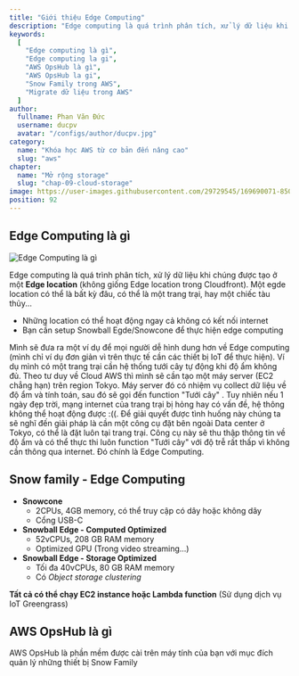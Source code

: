 ```yaml
---
title: "Giới thiệu Edge Computing"
description: "Edge computing là quá trình phân tích, xử lý dữ liệu khi chúng được tạo ở một Edge location (không giống Edge location trong Cloudfront). Một egde location có thể là bất kỳ đâu, có thể là một trang trại, hay một chiếc tàu thủy..."
keywords:
  [
    "Edge computing là gì",
    "Edge computing la gi",
    "AWS OpsHub là gì",
    "AWS OpsHub la gi",
    "Snow Family trong AWS",
    "Migrate dữ liệu trong AWS"
  ]
author:
  fullname: Phan Văn Đức
  username: ducpv
  avatar: "/configs/author/ducpv.jpg"
category:
  name: "Khóa học AWS từ cơ bản đến nâng cao"
  slug: "aws"
chapter:
  name: "Mở rộng storage"
  slug: "chap-09-cloud-storage"
image: https://user-images.githubusercontent.com/29729545/169690071-850e190d-504d-4d10-a888-e190adcc8a75.png
position: 92
---
```


## Edge Computing là gì

![Edge Computing là gì](https://user-images.githubusercontent.com/29729545/169690071-850e190d-504d-4d10-a888-e190adcc8a75.png)

Edge computing là quá trình phân tích, xử lý dữ liệu khi chúng được tạo ở một **Edge location** (không giống Edge location trong Cloudfront). Một egde location có thể là bất kỳ đâu, có thể là một trang trại, hay một chiếc tàu thủy...

- Những location có thể hoạt động ngay cả không có kết nối internet
- Bạn cần setup Snowball Egde/Snowcone để thực hiện edge computing

Mình sẽ đưa ra một ví dụ để mọi người dễ hình dung hơn về Edge computing (mình chỉ ví dụ đơn giản vì trên thực tế cần các thiết bị IoT để thực hiện). Ví dụ mình có một trang trại cần hệ thống tưới cây tự động khi độ ẩm không đủ. Theo tư duy về Cloud AWS thì mình sẽ cần tạo một máy server (EC2 chẳng hạn) trên region Tokyo. Máy server đó có nhiệm vụ collect dữ liệu về độ ẩm và tính toán, sau đó sẽ gọi đến function "Tưới cây" . Tuy nhiên nếu 1 ngày đẹp trời, mạng internet của trang trại bị hỏng hay có vấn đề, hệ thông không thể hoạt động được :((. Để giải quyết được tình huống này chúng ta sẽ nghĩ đến giải pháp là cần một công cụ đặt bên ngoài Data center ở Tokyo, có thể là đặt luôn tại trang trại. Công cụ này sẽ thu thập thông tin về độ ẩm và có thể thực thi luôn function "Tưới cây" với độ trễ rất thấp vì không cần thông qua internet. Đó chính là Edge Computing.

## Snow family - Edge Computing

- **Snowcone**
  - 2CPUs, 4GB memory, có thể truy cập có dây hoặc không dây
  - Cổng USB-C
- **Snowball Edge - Computed Optimized**
  - 52vCPUs, 208 GB RAM memory
  - Optimized GPU (Trong video streaming...)
- **Snowball Edge - Storage Optimized**
  - Tối đa 40vCPUs, 80 GB RAM memory
  - Có _Object storage clustering_

**Tất cả có thể chạy EC2 instance hoặc Lambda function** (Sử dụng dịch vụ IoT Greengrass)

## AWS OpsHub là gì

AWS OpsHub là phần mềm được cài trên máy tính của bạn với mục đích quản lý những thiết bị Snow Family
